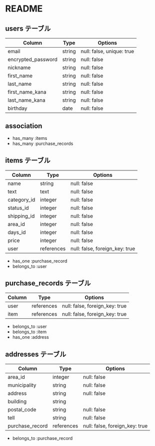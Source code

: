 # README

## users テーブル

|   Column           |   Type   |   Options                 |
|--------------------|----------|---------------------------|
| email              |  string  | null: false, unique: true |
| encrypted_password |  string  | null: false               |
| nickname           |  string  | null: false               |
| first_name         |  string  | null: false               |
| last_name          |  string  | null: false               |
| first_name_kana    |  string  | null: false               |
| last_name_kana     |  string  | null: false               |
| birthday           |  date    | null: false               |

## association

- has_many :items
- has_many :purchase_records



## items テーブル

|   Column        |   Type     |   Options                      |
|-----------------|------------|--------------------------------|
| name            |  string    | null: false                    |
| text            |  text      | null: false                    |
| category_id     |  integer   | null: false                    |
| status_id       |  integer   | null: false                    |
| shipping_id     |  integer   | null: false                    |
| area_id         |  integer   | null: false                    |
| days_id         |  integer   | null: false                    |
| price           |  integer   | null: false                    |
| user            | references | null: false, foreign_key: true |

- has_one :purchase_record
- belongs_to :user


## purchase_records テーブル

|   Column        |   Type     |   Options                      |
|-----------------|------------|--------------------------------|
| user            | references | null: false, foreign_key: true |
| item            | references | null: false, foreign_key: true |

- belongs_to :user
- belongs_to :item
- has_one :address


## addresses テーブル

|   Column        |   Type     |   Options                      |
|-----------------|------------|--------------------------------|
| area_id         |  integer   | null: false                    |
| municipality    |  string    | null: false                    |
| address         |  string    | null: false                    |
| building        |  string    |                                |
| postal_code     |  string    | null: false                    |
| tell            |  string    | null: false                    |
| purchase_record | references | null: false, foreign_key: true |

- belongs_to :purchase_record
